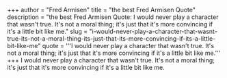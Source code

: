 +++
author = "Fred Armisen"
title = "the best Fred Armisen Quote"
description = "the best Fred Armisen Quote: I would never play a character that wasn't true. It's not a moral thing; it's just that it's more convincing if it's a little bit like me."
slug = "i-would-never-play-a-character-that-wasnt-true-its-not-a-moral-thing-its-just-that-its-more-convincing-if-its-a-little-bit-like-me"
quote = '''I would never play a character that wasn't true. It's not a moral thing; it's just that it's more convincing if it's a little bit like me.'''
+++
I would never play a character that wasn't true. It's not a moral thing; it's just that it's more convincing if it's a little bit like me.
